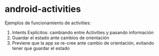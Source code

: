 # android-activities

Ejemplos de funcionamiento de activities:
1. Intents Explícitos: cambiando entre Activities y pasando información
2. Guardar el estado ante cambios de orientación
3. Previene que la app se re-cree ante cambio de orientación, evitando tener que guardar el estado
